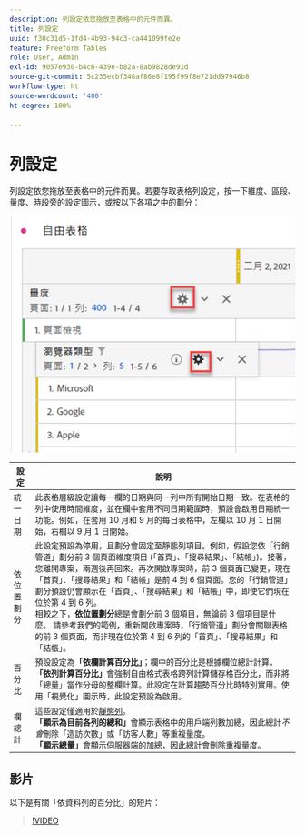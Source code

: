 ```yaml
---
description: 列設定依您拖放至表格中的元件而異。
title: 列設定
uuid: f30c31d5-1fd4-4b93-94c3-ca441099fe2e
feature: Freeform Tables
role: User, Admin
exl-id: 9057e930-b4c6-439e-b82a-8ab9828de91d
source-git-commit: 5c235ecbf348af86e8f195f99f8e721dd97946b8
workflow-type: ht
source-wordcount: '400'
ht-degree: 100%

---
```


# 列設定

列設定依您拖放至表格中的元件而異。若要存取表格列設定，按一下維度、區段、量度、時段旁的設定圖示，或按以下各項之中的劃分：

![](assets/row-settings.png)

| 設定 | 說明 |
|--- |--- |
| 統一日期 | 此表格層級設定讓每一欄的日期與同一列中所有開始日期一致。在表格的列中使用時間維度，並在欄中套用不同日期範圍時，預設會啟用日期統一功能。例如，在套用 10 月和 9 月的每日表格中，左欄以 10 月 1 日開始，右欄以 9 月 1 日開始。 |
| 依位置劃分 | 此設定預設為停用，且劃分會固定至靜態列項目。例如，假設您依「行銷管道」劃分前 3 個頁面維度項目 (「首頁」、「搜尋結果」、「結帳」)。接著，您離開專案，兩週後再回來。再次開啟專案時，前 3 個頁面已變更，現在「首頁」、「搜尋結果」和「結帳」是前 4 到 6 個頁面。您的「行銷管道」劃分預設仍會顯示在「首頁」、「搜尋結果」和「結帳」中，即使它們現在位於第 4 到 6 列。<br> 相較之下，**依位置劃分**&#x200B;總是會劃分前 3 個項目，無論前 3 個項目是什麼。 請參考我們的範例，重新開啟專案時，「行銷管道」劃分會關聯表格的前 3 個頁面，而非現在位於第 4 到 6 列的「首頁」、「搜尋結果」和「結帳」。 |
| 百分比 | 預設設定為&#x200B;**「依欄計算百分比」**；欄中的百分比是根據欄位總計計算。<br>**「依列計算百分比」**&#x200B;會強制自由格式表格跨列計算儲存格百分比，而非將「總量」當作分母的整欄計算。此設定在計算趨勢百分比時特別實用。使用「視覺化」圖示時，此設定預設為啟用。 |
| 欄總計 | 這些設定僅適用於[靜態列](manual-vs-dynamic-rows.md)。<br> **「顯示為目前各列的總和」**&#x200B;會顯示表格中的用戶端列數加總，因此總計&#x200B;*不會*&#x200B;刪除「造訪次數」或「訪客人數」等重複量度。<br> **「顯示總量」**&#x200B;會顯示伺服器端的加總，因此總計會刪除重複量度。 |

## 影片

以下是有關「依資料列的百分比」的短片：

>[!VIDEO](https://video.tv.adobe.com/v/23134/?quality=12)
